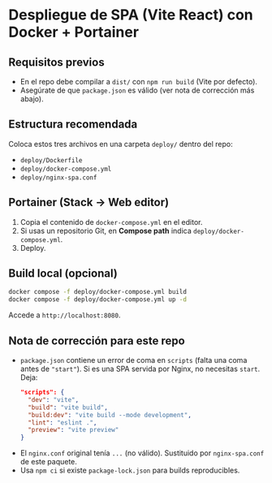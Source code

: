 # Despliegue de SPA (Vite React) con Docker + Portainer

## Requisitos previos
- En el repo debe compilar a `dist/` con `npm run build` (Vite por defecto).
- Asegúrate de que `package.json` es válido (ver nota de corrección más abajo).

## Estructura recomendada
Coloca estos tres archivos en una carpeta `deploy/` dentro del repo:
- `deploy/Dockerfile`
- `deploy/docker-compose.yml`
- `deploy/nginx-spa.conf`

## Portainer (Stack → Web editor)
1) Copia el contenido de `docker-compose.yml` en el editor.
2) Si usas un repositorio Git, en **Compose path** indica `deploy/docker-compose.yml`.
3) Deploy.

## Build local (opcional)
```bash
docker compose -f deploy/docker-compose.yml build
docker compose -f deploy/docker-compose.yml up -d
```
Accede a `http://localhost:8080`.

## Nota de corrección para este repo
- `package.json` contiene un error de coma en `scripts` (falta una coma antes de `"start"`). Si es una SPA servida por Nginx, no necesitas `start`. Deja:
  ```json
  "scripts": {
    "dev": "vite",
    "build": "vite build",
    "build:dev": "vite build --mode development",
    "lint": "eslint .",
    "preview": "vite preview"
  }
  ```
- El `nginx.conf` original tenía `...` (no válido). Sustituido por `nginx-spa.conf` de este paquete.
- Usa `npm ci` si existe `package-lock.json` para builds reproducibles.
